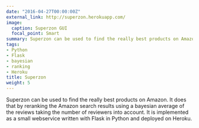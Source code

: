 ```yaml
---
date: "2016-04-27T00:00:00Z"
external_link: http://superzon.herokuapp.com/
image:
  caption: Superzon GUI
  focal_point: Smart
summary: Superzon can be used to find the really best products on Amazon. It does that by reranking the Amazon search results using a bayesian average of the reviews taking the number of reviewers into account. It is implemented as a small webservice written with Flask in Python and deployed on Heroku.
tags:
- Python
- Flask
- bayesian
- ranking
- Heroku
title: Superzon
weight: 5
---
```

Superzon can be used to find the really best products on Amazon. It does that by reranking the Amazon search results using a bayesian average of the reviews taking the number of reviewers into account. It is implemented as a small webservice written with Flask in Python and deployed on Heroku.